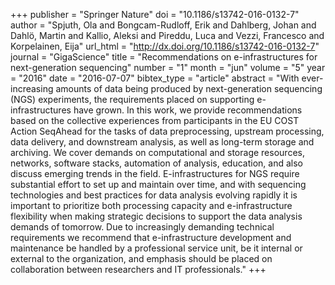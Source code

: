 +++
publisher = "Springer Nature"
doi = "10.1186/s13742-016-0132-7"
author = "Spjuth, Ola and Bongcam-Rudloff, Erik and Dahlberg, Johan and Dahlö, Martin and Kallio, Aleksi and Pireddu, Luca and Vezzi, Francesco and Korpelainen, Eija"
url_html = "http://dx.doi.org/10.1186/s13742-016-0132-7"
journal = "GigaScience"
title = "Recommendations on e-infrastructures for next-generation sequencing"
number = "1"
month = "jun"
volume = "5"
year = "2016"
date = "2016-07-07"
bibtex_type = "article"
abstract = "With ever-increasing amounts of data being produced by next-generation sequencing (NGS) experiments, the requirements placed on supporting e-infrastructures have grown. In this work, we provide recommendations based on the collective experiences from participants in the EU COST Action SeqAhead for the tasks of data preprocessing, upstream processing, data delivery, and downstream analysis, as well as long-term storage and archiving. We cover demands on computational and storage resources, networks, software stacks, automation of analysis, education, and also discuss emerging trends in the field. E-infrastructures for NGS require substantial effort to set up and maintain over time, and with sequencing technologies and best practices for data analysis evolving rapidly it is important to prioritize both processing capacity and e-infrastructure flexibility when making strategic decisions to support the data analysis demands of tomorrow. Due to increasingly demanding technical requirements we recommend that e-infrastructure development and maintenance be handled by a professional service unit, be it internal or external to the organization, and emphasis should be placed on collaboration between researchers and IT professionals."
+++

